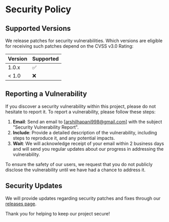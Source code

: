 # Security Policy

## Supported Versions

We release patches for security vulnerabilities. Which versions are eligible for receiving such patches depend on the CVSS v3.0 Rating:

| Version | Supported          |
| ------- | ------------------ |
| 1.0.x   | :white_check_mark: |
| < 1.0   | :x:                |

## Reporting a Vulnerability

If you discover a security vulnerability within this project, please do not hesitate to report it. To report a vulnerability, please follow these steps:

1. **Email**: Send an email to [arshilhapani998@gmail.com] with the subject "Security Vulnerability Report".
2. **Include**: Provide a detailed description of the vulnerability, including steps to reproduce it, and any potential impacts.
3. **Wait**: We will acknowledge receipt of your email within 2 business days and will send you regular updates about our progress in addressing the vulnerability.

To ensure the safety of our users, we request that you do not publicly disclose the vulnerability until we have had a chance to address it.

## Security Updates

We will provide updates regarding security patches and fixes through our [releases page](https://github.com/ArshilHapani/LockSmith/releases).

Thank you for helping to keep our project secure!
